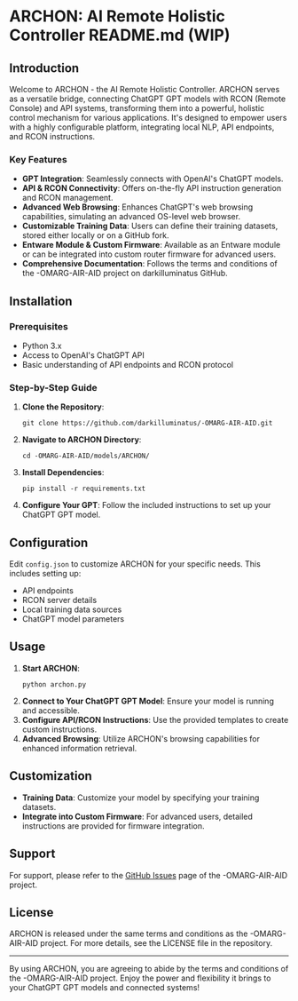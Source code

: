 # ARCHON: AI Remote Holistic Controller README.md (WIP)

## Introduction

Welcome to ARCHON - the AI Remote Holistic Controller. ARCHON serves as a versatile bridge, connecting ChatGPT GPT models with RCON (Remote Console) and API systems, transforming them into a powerful, holistic control mechanism for various applications. It's designed to empower users with a highly configurable platform, integrating local NLP, API endpoints, and RCON instructions.

### Key Features

- **GPT Integration**: Seamlessly connects with OpenAI's ChatGPT models.
- **API & RCON Connectivity**: Offers on-the-fly API instruction generation and RCON management.
- **Advanced Web Browsing**: Enhances ChatGPT's web browsing capabilities, simulating an advanced OS-level web browser.
- **Customizable Training Data**: Users can define their training datasets, stored either locally or on a GitHub fork.
- **Entware Module & Custom Firmware**: Available as an Entware module or can be integrated into custom router firmware for advanced users.
- **Comprehensive Documentation**: Follows the terms and conditions of the -OMARG-AIR-AID project on darkilluminatus GitHub.

## Installation

### Prerequisites

- Python 3.x
- Access to OpenAI's ChatGPT API
- Basic understanding of API endpoints and RCON protocol

### Step-by-Step Guide

1. **Clone the Repository**: 
   ```
   git clone https://github.com/darkilluminatus/-OMARG-AIR-AID.git
   ```
2. **Navigate to ARCHON Directory**: 
   ```
   cd -OMARG-AIR-AID/models/ARCHON/
   ```
3. **Install Dependencies**: 
   ```
   pip install -r requirements.txt
   ```
4. **Configure Your GPT**: Follow the included instructions to set up your ChatGPT GPT model.

## Configuration

Edit `config.json` to customize ARCHON for your specific needs. This includes setting up:

- API endpoints
- RCON server details
- Local training data sources
- ChatGPT model parameters

## Usage

1. **Start ARCHON**: 
   ```
   python archon.py
   ```
2. **Connect to Your ChatGPT GPT Model**: Ensure your model is running and accessible.
3. **Configure API/RCON Instructions**: Use the provided templates to create custom instructions.
4. **Advanced Browsing**: Utilize ARCHON's browsing capabilities for enhanced information retrieval.

## Customization

- **Training Data**: Customize your model by specifying your training datasets.
- **Integrate into Custom Firmware**: For advanced users, detailed instructions are provided for firmware integration.

## Support

For support, please refer to the [GitHub Issues](https://github.com/darkilluminatus/-OMARG-AIR-AID/issues) page of the -OMARG-AIR-AID project.

## License

ARCHON is released under the same terms and conditions as the -OMARG-AIR-AID project. For more details, see the LICENSE file in the repository.

---

By using ARCHON, you are agreeing to abide by the terms and conditions of the -OMARG-AIR-AID project. Enjoy the power and flexibility it brings to your ChatGPT GPT models and connected systems!
